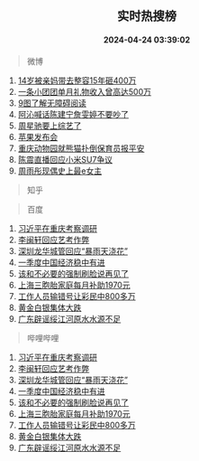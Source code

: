 <div align="center"><h2>实时热搜榜</h2><h4>2024-04-24 03:39:02</h4></div>

> 微博  

1. [14岁被亲妈带去整容15年砸400万](https://s.weibo.com/weibo?q=%2314%E5%B2%81%E8%A2%AB%E4%BA%B2%E5%A6%88%E5%B8%A6%E5%8E%BB%E6%95%B4%E5%AE%B915%E5%B9%B4%E7%A0%B8400%E4%B8%87%23&t=31&band_rank=1&Refer=top)<br />
2. [一条小团团单月礼物收入曾高达500万](https://s.weibo.com/weibo?q=%23%E4%B8%80%E6%9D%A1%E5%B0%8F%E5%9B%A2%E5%9B%A2%E5%8D%95%E6%9C%88%E7%A4%BC%E7%89%A9%E6%94%B6%E5%85%A5%E6%9B%BE%E9%AB%98%E8%BE%BE500%E4%B8%87%23&t=31&band_rank=2&Refer=top)<br />
3. [9图了解无障碍阅读](https://s.weibo.com/weibo?q=%239%E5%9B%BE%E4%BA%86%E8%A7%A3%E6%97%A0%E9%9A%9C%E7%A2%8D%E9%98%85%E8%AF%BB%23&t=31&band_rank=3&Refer=top)<br />
4. [阿沁喊话陈建宁詹雯婷不要吵了](https://s.weibo.com/weibo?q=%23%E9%98%BF%E6%B2%81%E5%96%8A%E8%AF%9D%E9%99%88%E5%BB%BA%E5%AE%81%E8%A9%B9%E9%9B%AF%E5%A9%B7%E4%B8%8D%E8%A6%81%E5%90%B5%E4%BA%86%23&t=31&band_rank=4&Refer=top)<br />
5. [周星驰要上综艺了](https://s.weibo.com/weibo?q=%23%E5%91%A8%E6%98%9F%E9%A9%B0%E8%A6%81%E4%B8%8A%E7%BB%BC%E8%89%BA%E4%BA%86%23&t=31&band_rank=5&Refer=top)<br />
6. [苹果发布会](https://s.weibo.com/weibo?q=%23%E8%8B%B9%E6%9E%9C%E5%8F%91%E5%B8%83%E4%BC%9A%23&t=31&band_rank=6&Refer=top)<br />
7. [重庆动物园就熊猫扑倒保育员报平安](https://s.weibo.com/weibo?q=%23%E9%87%8D%E5%BA%86%E5%8A%A8%E7%89%A9%E5%9B%AD%E5%B0%B1%E7%86%8A%E7%8C%AB%E6%89%91%E5%80%92%E4%BF%9D%E8%82%B2%E5%91%98%E6%8A%A5%E5%B9%B3%E5%AE%89%23&t=31&band_rank=7&Refer=top)<br />
8. [陈震直播回应小米SU7争议](https://s.weibo.com/weibo?q=%E9%99%88%E9%9C%87%E7%9B%B4%E6%92%AD%E5%9B%9E%E5%BA%94%E5%B0%8F%E7%B1%B3SU7%E4%BA%89%E8%AE%AE&t=31&band_rank=8&Refer=top)<br />
9. [周雨彤现偶史上最e女主](https://s.weibo.com/weibo?q=%23%E5%91%A8%E9%9B%A8%E5%BD%A4%E7%8E%B0%E5%81%B6%E5%8F%B2%E4%B8%8A%E6%9C%80e%E5%A5%B3%E4%B8%BB%23&t=31&band_rank=9&Refer=top)<br />

> 知乎  


> 百度  

1. [习近平在重庆考察调研](https://www.baidu.com/s?wd=%E4%B9%A0%E8%BF%91%E5%B9%B3%E5%9C%A8%E9%87%8D%E5%BA%86%E8%80%83%E5%AF%9F%E8%B0%83%E7%A0%94&sa=fyb_news&rsv_dl=fyb_news)<br />
2. [李闽轩回应艺考作弊](https://www.baidu.com/s?wd=%E6%9D%8E%E9%97%BD%E8%BD%A9%E5%9B%9E%E5%BA%94%E8%89%BA%E8%80%83%E4%BD%9C%E5%BC%8A&sa=fyb_news&rsv_dl=fyb_news)<br />
3. [深圳龙华城管回应“暴雨天浇花”](https://www.baidu.com/s?wd=%E6%B7%B1%E5%9C%B3%E9%BE%99%E5%8D%8E%E5%9F%8E%E7%AE%A1%E5%9B%9E%E5%BA%94%E2%80%9C%E6%9A%B4%E9%9B%A8%E5%A4%A9%E6%B5%87%E8%8A%B1%E2%80%9D&sa=fyb_news&rsv_dl=fyb_news)<br />
4. [一季度中国经济稳中有进](https://www.baidu.com/s?wd=%E4%B8%80%E5%AD%A3%E5%BA%A6%E4%B8%AD%E5%9B%BD%E7%BB%8F%E6%B5%8E%E7%A8%B3%E4%B8%AD%E6%9C%89%E8%BF%9B&sa=fyb_news&rsv_dl=fyb_news)<br />
5. [该和不必要的强制刷脸说再见了](https://www.baidu.com/s?wd=%E8%AF%A5%E5%92%8C%E4%B8%8D%E5%BF%85%E8%A6%81%E7%9A%84%E5%BC%BA%E5%88%B6%E5%88%B7%E8%84%B8%E8%AF%B4%E5%86%8D%E8%A7%81%E4%BA%86&sa=fyb_news&rsv_dl=fyb_news)<br />
6. [上海三胞胎家庭每月补助1970元](https://www.baidu.com/s?wd=%E4%B8%8A%E6%B5%B7%E4%B8%89%E8%83%9E%E8%83%8E%E5%AE%B6%E5%BA%AD%E6%AF%8F%E6%9C%88%E8%A1%A5%E5%8A%A91970%E5%85%83&sa=fyb_news&rsv_dl=fyb_news)<br />
7. [工作人员输错号让彩民中800多万](https://www.baidu.com/s?wd=%E5%B7%A5%E4%BD%9C%E4%BA%BA%E5%91%98%E8%BE%93%E9%94%99%E5%8F%B7%E8%AE%A9%E5%BD%A9%E6%B0%91%E4%B8%AD800%E5%A4%9A%E4%B8%87&sa=fyb_news&rsv_dl=fyb_news)<br />
8. [黄金白银集体大跌](https://www.baidu.com/s?wd=%E9%BB%84%E9%87%91%E7%99%BD%E9%93%B6%E9%9B%86%E4%BD%93%E5%A4%A7%E8%B7%8C&sa=fyb_news&rsv_dl=fyb_news)<br />
9. [广东辟谣绥江河原水水源不足](https://www.baidu.com/s?wd=%E5%B9%BF%E4%B8%9C%E8%BE%9F%E8%B0%A3%E7%BB%A5%E6%B1%9F%E6%B2%B3%E5%8E%9F%E6%B0%B4%E6%B0%B4%E6%BA%90%E4%B8%8D%E8%B6%B3&sa=fyb_news&rsv_dl=fyb_news)<br />

> 哔哩哔哩  

1. [习近平在重庆考察调研](https://www.baidu.com/s?wd=%E4%B9%A0%E8%BF%91%E5%B9%B3%E5%9C%A8%E9%87%8D%E5%BA%86%E8%80%83%E5%AF%9F%E8%B0%83%E7%A0%94&sa=fyb_news&rsv_dl=fyb_news)<br />
2. [李闽轩回应艺考作弊](https://www.baidu.com/s?wd=%E6%9D%8E%E9%97%BD%E8%BD%A9%E5%9B%9E%E5%BA%94%E8%89%BA%E8%80%83%E4%BD%9C%E5%BC%8A&sa=fyb_news&rsv_dl=fyb_news)<br />
3. [深圳龙华城管回应“暴雨天浇花”](https://www.baidu.com/s?wd=%E6%B7%B1%E5%9C%B3%E9%BE%99%E5%8D%8E%E5%9F%8E%E7%AE%A1%E5%9B%9E%E5%BA%94%E2%80%9C%E6%9A%B4%E9%9B%A8%E5%A4%A9%E6%B5%87%E8%8A%B1%E2%80%9D&sa=fyb_news&rsv_dl=fyb_news)<br />
4. [一季度中国经济稳中有进](https://www.baidu.com/s?wd=%E4%B8%80%E5%AD%A3%E5%BA%A6%E4%B8%AD%E5%9B%BD%E7%BB%8F%E6%B5%8E%E7%A8%B3%E4%B8%AD%E6%9C%89%E8%BF%9B&sa=fyb_news&rsv_dl=fyb_news)<br />
5. [该和不必要的强制刷脸说再见了](https://www.baidu.com/s?wd=%E8%AF%A5%E5%92%8C%E4%B8%8D%E5%BF%85%E8%A6%81%E7%9A%84%E5%BC%BA%E5%88%B6%E5%88%B7%E8%84%B8%E8%AF%B4%E5%86%8D%E8%A7%81%E4%BA%86&sa=fyb_news&rsv_dl=fyb_news)<br />
6. [上海三胞胎家庭每月补助1970元](https://www.baidu.com/s?wd=%E4%B8%8A%E6%B5%B7%E4%B8%89%E8%83%9E%E8%83%8E%E5%AE%B6%E5%BA%AD%E6%AF%8F%E6%9C%88%E8%A1%A5%E5%8A%A91970%E5%85%83&sa=fyb_news&rsv_dl=fyb_news)<br />
7. [工作人员输错号让彩民中800多万](https://www.baidu.com/s?wd=%E5%B7%A5%E4%BD%9C%E4%BA%BA%E5%91%98%E8%BE%93%E9%94%99%E5%8F%B7%E8%AE%A9%E5%BD%A9%E6%B0%91%E4%B8%AD800%E5%A4%9A%E4%B8%87&sa=fyb_news&rsv_dl=fyb_news)<br />
8. [黄金白银集体大跌](https://www.baidu.com/s?wd=%E9%BB%84%E9%87%91%E7%99%BD%E9%93%B6%E9%9B%86%E4%BD%93%E5%A4%A7%E8%B7%8C&sa=fyb_news&rsv_dl=fyb_news)<br />
9. [广东辟谣绥江河原水水源不足](https://www.baidu.com/s?wd=%E5%B9%BF%E4%B8%9C%E8%BE%9F%E8%B0%A3%E7%BB%A5%E6%B1%9F%E6%B2%B3%E5%8E%9F%E6%B0%B4%E6%B0%B4%E6%BA%90%E4%B8%8D%E8%B6%B3&sa=fyb_news&rsv_dl=fyb_news)<br />

